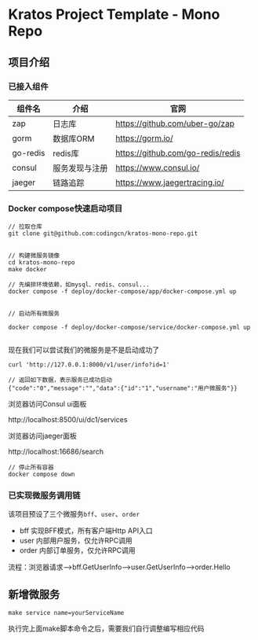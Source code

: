 # Kratos Project Template - Mono Repo

## 项目介绍


### 已接入组件


| 组件名      | 介绍      | 官网                                |
|----------|---------|-----------------------------------|
| zap      | 日志库     | https://github.com/uber-go/zap    | 
| gorm     | 数据库ORM  | https://gorm.io/                  | 
| go-redis | redis库  | https://github.com/go-redis/redis | 
| consul   | 服务发现与注册 | https://www.consul.io/            | 
| jaeger   | 链路追踪    | https://www.jaegertracing.io/     | 


### Docker compose快速启动项目

```
// 拉取仓库
git clone git@github.com:codingcn/kratos-mono-repo.git


// 构建微服务镜像
cd kratos-mono-repo
make docker

// 先编排环境依赖，如mysql、redis、consul...
docker compose -f deploy/docker-compose/app/docker-compose.yml up


// 启动所有微服务

docker compose -f deploy/docker-compose/service/docker-compose.yml up


```

现在我们可以尝试我们的微服务是不是启动成功了

```
curl 'http://127.0.0.1:8000/v1/user/info?id=1'

// 返回如下数据，表示服务已成功启动
{"code":"0","message":"","data":{"id":"1","username":"用户微服务"}}
```

浏览器访问Consul ui面板

http://localhost:8500/ui/dc1/services

浏览器访问jaeger面板

http://localhost:16686/search






```
// 停止所有容器
docker compose down 
```


### 已实现微服务调用链

该项目预设了三个微服务`bff`、`user`、`order`

* bff 实现BFF模式，所有客户端Http API入口
* user 内部用户服务，仅允许RPC调用
* order 内部订单服务，仅允许RPC调用


流程：浏览器请求-->bff.GetUserInfo-->user.GetUserInfo-->order.Hello



## 新增微服务

```
make service name=yourServiceName
```

执行完上面make脚本命令之后，需要我们自行调整编写相应代码